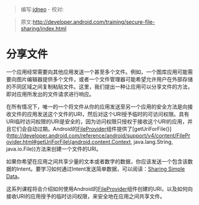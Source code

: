 > 编写:[jdneo](https://github.com/jdneo) - 校对:

> 原文:<http://developer.android.com/training/secure-file-sharing/index.html>

# 分享文件

一个应用经常需要向其他应用发送一个甚至多个文件。例如，一个图库应用可能需要向图片编辑器提供多个文件，或者一个文件管理器可能希望允许用户在外部存储的不同区域之间复制粘贴文件。这里，我们提出一种让应用可以分享文件的方法，即对应用所发出的文件请求进行响应。

在所有情况下，唯一的一个将文件从你的应用发送至另一个应用的安全方法是向接收文件的应用发送这个文件的URI，然后对这个URI授予临时的可访问权限。具有URI临时访问权限的URI是安全的，因为访问权限只授权于接收这个URI的应用，并且它们会自动过期。Android的[FileProvider](http://developer.android.com/reference/android/support/v4/content/FileProvider.html)组件提供了[getUriForFile()](http://developer.android.com/reference/android/support/v4/content/FileProvider.html#getUriForFile\(android.content.Context, java.lang.String, java.io.File\))方法来创建一个文件的URI。

如果你希望在应用之间共享少量的文本或者数字的数据，你应该发送一个包含该数据的Intent。要学习如何通过Intent发送简单数据，可以阅读：[Sharing Simple Data](http://developer.android.com/training/sharing/index.html)。

这系列课程将会介绍如何使用Android的[FileProvider](http://developer.android.com/reference/android/support/v4/content/FileProvider.html)组件创建的URI，以及如何向接收URI的应用授予的临时访问权限，来安全地在应用之间共享文件。
